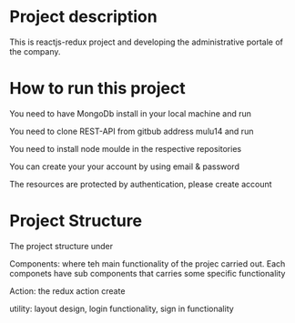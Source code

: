 <h1>Project description </h1>
<p>This is reactjs-redux project and developing the administrative portale of the company. </p>


<h1>How to run this project</h1>
<p>You need to have MongoDb install in your local machine and run</p>
<p>You need to clone REST-API from gitbub address mulu14 and run</p>
<p>You need to install node moulde in the respective repositories</p>
<p>You can create your your account by using  email & password</p>
<p> The resources are protected by authentication, please create account  </p> 

<h1> Project Structure </h1>
<p>The project structure under</p>
<p>Components: where teh main functionality of the projec carried out. Each componets have sub components that carries some specific functionality <p/> 
<p>Action: the redux action create </p>
<p> utility: layout design, login functionality, sign in functionality  <p> 




